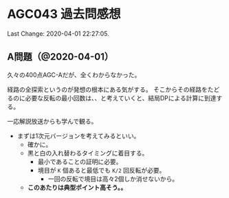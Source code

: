# AGC043 過去問感想

Last Change: 2020-04-01 22:27:05.

## A問題（@2020-04-01）

久々の400点AGC-Aだが、全くわからなかった。

経路の全探索というのが発想の根本にある気がする。
そこからその経路をたどるのに必要な反転の最小回数は、、と考えていくと、結局DPによる計算に到達する。

一応解説放送からも学んで観る。

- まずは1次元バージョンを考えてみるといい。
  - 確かに。
  - 黒と白の入れ替わるタイミングに着目する。
    - 最小であることの証明に必要。
    - 境目が `K` 個あると最低でも `K/2` 回反転が必要。
      - 一回の反転で境目は高々2個しか消せないから。
  - **このあたりは典型ポイント高そう。。**

